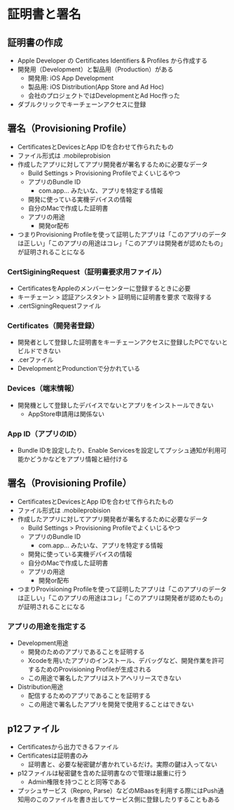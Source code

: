 # 証明書と署名

## 証明書の作成

- Apple Developer の Certificates Identifiers & Profiles から作成する
- 開発用（Development）と製品用（Production）がある
  - 開発用: iOS App Development
  - 製品用: iOS Distribution(App Store and Ad Hoc)
  - 会社のプロジェクトではDevelopmentとAd Hoc作った
- ダブルクリックでキーチェーンアクセスに登録

## 署名（Provisioning Profile）

- CertificatesとDevicesとApp IDを合わせて作られたもの
- ファイル形式は .mobileprobision
- 作成したアプリに対してアプリ開発者が署名するために必要なデータ
  - Build Settings > Provisioning Profileでよくいじるやつ
  - アプリのBundle ID
    - com.app... みたいな、アプリを特定する情報
  - 開発に使っている実機デバイスの情報
  - 自分のMacで作成した証明書
  - アプリの用途
    - 開発or配布
- つまりProvisioning Profileを使って証明したアプリは「このアプリのデータは正しい」「このアプリの用途はコレ」「このアプリは開発者が認めたもの」が証明されることになる

### CertSiginingRequest（証明書要求用ファイル）

- CertificatesをAppleのメンバーセンターに登録するときに必要
- キーチェーン > 認証アシスタント > 証明局に証明書を要求 で取得する
- .certSigningRequestファイル

### Certificates（開発者登録）

- 開発者として登録した証明書をキーチェーンアクセスに登録したPCでないとビルドできない
- .cerファイル
- DevelopmentとProdunctionで分かれている

### Devices（端末情報）

- 開発機として登録したデバイスでないとアプリをインストールできない
  - AppStore申請用は関係ない

### App ID（アプリのID）

- Bundle IDを設定したり、Enable Servicesを設定してプッシュ通知が利用可能かどうかなどをアプリ情報と紐付ける

## 署名（Provisioning Profile）

- CertificatesとDevicesとApp IDを合わせて作られたもの
- ファイル形式は .mobileprobision
- 作成したアプリに対してアプリ開発者が署名するために必要なデータ
  - Build Settings > Provisioning Profileでよくいじるやつ
  - アプリのBundle ID
    - com.app... みたいな、アプリを特定する情報
  - 開発に使っている実機デバイスの情報
  - 自分のMacで作成した証明書
  - アプリの用途
    - 開発or配布
- つまりProvisioning Profileを使って証明したアプリは「このアプリのデータは正しい」「このアプリの用途はコレ」「このアプリは開発者が認めたもの」が証明されることになる

### アプリの用途を指定する

- Development用途
  - 開発のためのアプリであることを証明する
  - Xcodeを用いたアプリのインストール、デバッグなど、開発作業を許可するためのProvisioning Profileが生成される
  - この用途で署名したアプリはストアへリリースできない
- Distribution用途
  - 配信するためのアプリであることを証明する 
  - この用途で署名したアプリを開発で使用することはできない

## p12ファイル

- Certificatesから出力できるファイル
- Certificatesは証明書のみ
  - 証明書と、必要な秘密鍵が書かれているだけ。実際の鍵は入ってない
- p12ファイルは秘密鍵を含めた証明書なので管理は厳重に行う
  - Admin権限を持つことと同等である
- プッシュサービス（Repro, Parse）などのMBaasを利用する際にはPush通知用のこのファイルを書き出してサービス側に登録したりすることもある

